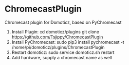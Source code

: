# ChromecastPlugin
Chromecast plugin for Domoticz, based on PyChromecast


1)  Install Plugin: cd domoticz/plugins
git clone https://github.com/Tsjippy/ChromecastPlugin
2) Install PyChromecast: sudo pip3 install pychromecast -t /home/pi/domoticz/plugins/ChromecastPlugin
3) Restart domoticz: sudo service domoticz.sh restart
4) Add hardware, supply a chromecast name as well
